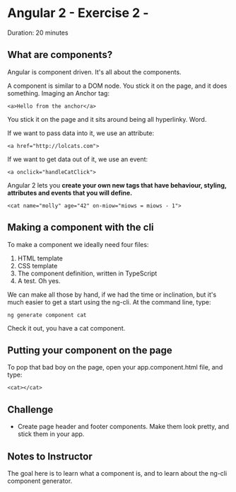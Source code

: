 # Angular 2 - Exercise 2 -

Duration: 20 minutes

## What are components?

Angular is component driven. It's all about the components.

A component is similar to a DOM node. You stick it on the page, and it does something. Imaging an Anchor tag:

    <a>Hello from the anchor</a>

You stick it on the page and it sits around being all hyperlinky. Word.

If we want to pass data into it, we use an attribute:

    <a href="http://lolcats.com">

If we want to get data out of it, we use an event:

    <a onclick="handleCatClick">

Angular 2 lets you **create your own new tags that have behaviour, styling, attributes and events that you will define.**

    <cat name="molly" age="42" on-miow="miows = miows - 1">

## Making a component with the cli

To make a component we ideally need four files:

1. HTML template
2. CSS template
3. The component definition, written in TypeScript
4. A test. Oh yes.

We can make all those by hand, if we had the time or inclination, but it's much easier to get a start using the ng-cli. At the command line, type:

    ng generate component cat

Check it out, you have a cat component.

## Putting your component on the page

To pop that bad boy on the page, open your app.component.html file, and type:

    <cat></cat>


## Challenge

* Create page header and footer components. Make them look pretty, and stick them in your app.


## Notes to Instructor

The goal here is to learn what a component is, and to learn about the ng-cli component generator.
